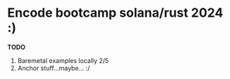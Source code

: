 # Encode bootcamp solana/rust 2024 :)
**TODO** 

1. Baremetal examples locally 2/5
2. Anchor stuff...maybe... :/